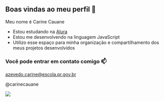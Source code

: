 ## Boas vindas ao meu perfil 🎈

Meu nome é Carine Cauane

- Estou estudando na [Alura](https://www.alura.com.br)
- Estou me desenvolvendo na linguagem JavaScript
- Utilizo esse espaço para minha organização e compartilhamento dos meus projetos desenvolvidos

### Você pode entrar em contato comigo 📫

azevedo.carine@escola.pr.gov.br

@carinecauane 

![](https://media1.tenor.com/m/ZrBX7o5TgxcAAAAC/minions.gif)
